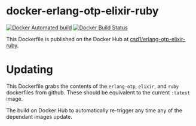 # docker-erlang-otp-elixir-ruby

[![Docker Automated build](https://img.shields.io/docker/automated/csd1/erlang-otp-elixir-ruby.svg)](https://hub.docker.com/r/csd1/erlang-otp-elixir-ruby/)
[![Docker Build Status](https://img.shields.io/docker/build/csd1/erlang-otp-elixir-ruby.svg)](https://hub.docker.com/r/csd1/erlang-otp-elixir-ruby/builds/)

This Dockerfile is published on the Docker Hub at [csd1/erlang-otp-elixir-ruby](https://hub.docker.com/r/csd1/erlang-otp-elixir-ruby/).

# Updating

This Dockerfile grabs the contents of the `erlang-otp`, `elixir`, and `ruby` dockerfiles from github. These should be equivalent to the current `:latest` image.

The build on Docker Hub to automatically re-trigger any time any of the dependant images update.
